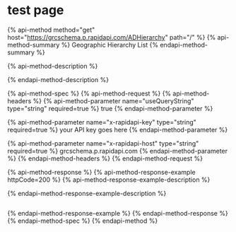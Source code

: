 # test page

{% api-method method="get" host="https://grcschema.p.rapidapi.com/ADHierarchy" path="/" %}
{% api-method-summary %}
Geographic Hierarchy List
{% endapi-method-summary %}

{% api-method-description %}

{% endapi-method-description %}

{% api-method-spec %}
{% api-method-request %}
{% api-method-headers %}
{% api-method-parameter name="useQueryString" type="string" required=true %}
true
{% endapi-method-parameter %}

{% api-method-parameter name="x-rapidapi-key" type="string" required=true %}
your API key goes here
{% endapi-method-parameter %}

{% api-method-parameter name="x-rapidapi-host" type="string" required=true %}
grcschema.p.rapidapi.com
{% endapi-method-parameter %}
{% endapi-method-headers %}
{% endapi-method-request %}

{% api-method-response %}
{% api-method-response-example httpCode=200 %}
{% api-method-response-example-description %}

{% endapi-method-response-example-description %}

```

```
{% endapi-method-response-example %}
{% endapi-method-response %}
{% endapi-method-spec %}
{% endapi-method %}



